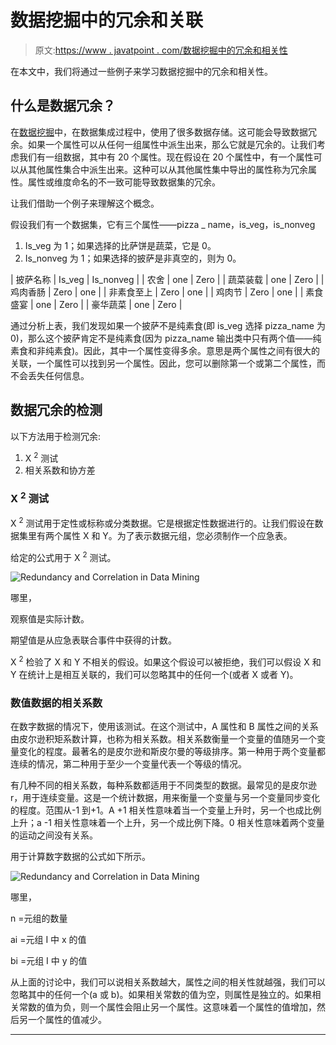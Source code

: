 # 数据挖掘中的冗余和关联

> 原文:[https://www . javatpoint . com/数据挖掘中的冗余和相关性](https://www.javatpoint.com/redundancy-and-correlation-in-data-mining)

在本文中，我们将通过一些例子来学习数据挖掘中的冗余和相关性。

## 什么是数据冗余？

在[数据挖掘](https://www.javatpoint.com/data-mining)中，在数据集成过程中，使用了很多数据存储。这可能会导致数据冗余。如果一个属性可以从任何一组属性中派生出来，那么它就是冗余的。让我们考虑我们有一组数据，其中有 20 个属性。现在假设在 20 个属性中，有一个属性可以从其他属性集合中派生出来。这种可以从其他属性集中导出的属性称为冗余属性。属性或维度命名的不一致可能导致数据集的冗余。

让我们借助一个例子来理解这个概念。

假设我们有一个数据集，它有三个属性——pizza _ name，is_veg，is_nonveg

1.  Is_veg 为 1；如果选择的比萨饼是蔬菜，它是 0。
2.  Is_nonveg 为 1；如果选择的披萨是非真空的，则为 0。

| 披萨名称 | Is_veg | Is_nonveg |
| 农舍 | one | Zero |
| 蔬菜装载 | one | Zero |
| 鸡肉香肠 | Zero | one |
| 非素食至上 | Zero | one |
| 鸡肉节 | Zero | one |
| 素食盛宴 | one | Zero |
| 豪华蔬菜 | one | Zero |

通过分析上表，我们发现如果一个披萨不是纯素食(即 is_veg 选择 pizza_name 为 0)，那么这个披萨肯定不是纯素食(因为 pizza_name 输出类中只有两个值——纯素食和非纯素食)。因此，其中一个属性变得多余。意思是两个属性之间有很大的关联，一个属性可以找到另一个属性。因此，您可以删除第一个或第二个属性，而不会丢失任何信息。

## 数据冗余的检测

以下方法用于检测冗余:

1.  X <sup>2</sup> 测试
2.  相关系数和协方差

### X <sup>2</sup> 测试

X <sup>2</sup> 测试用于定性或标称或分类数据。它是根据定性数据进行的。让我们假设在数据集里有两个属性 X 和 Y。为了表示数据元组，您必须制作一个应急表。

给定的公式用于 X <sup>2</sup> 测试。

![Redundancy and Correlation in Data Mining](../Images/76269a83eb2c3e1a424bbaa2538bcab5.png)

哪里，

观察值是实际计数。

期望值是从应急表联合事件中获得的计数。

X <sup>2</sup> 检验了 X 和 Y 不相关的假设。如果这个假设可以被拒绝，我们可以假设 X 和 Y 在统计上是相互关联的，我们可以忽略其中的任何一个(或者 X 或者 Y)。

### 数值数据的相关系数

在数字数据的情况下，使用该测试。在这个测试中，A 属性和 B 属性之间的关系由皮尔逊积矩系数计算，也称为相关系数。相关系数衡量一个变量的值随另一个变量变化的程度。最著名的是皮尔逊和斯皮尔曼的等级排序。第一种用于两个变量都连续的情况，第二种用于至少一个变量代表一个等级的情况。

有几种不同的相关系数，每种系数都适用于不同类型的数据。最常见的是皮尔逊 r，用于连续变量。这是一个统计数据，用来衡量一个变量与另一个变量同步变化的程度。范围从-1 到+1。A +1 相关性意味着当一个变量上升时，另一个也成比例上升；a -1 相关性意味着一个上升，另一个成比例下降。0 相关性意味着两个变量的运动之间没有关系。

用于计算数字数据的公式如下所示。

![Redundancy and Correlation in Data Mining](../Images/3cc4df016394e014dbf6d54d709a6ce4.png)

哪里，

n =元组的数量

ai =元组 I 中 x 的值

bi =元组 I 中 y 的值

从上面的讨论中，我们可以说相关系数越大，属性之间的相关性就越强，我们可以忽略其中的任何一个(a 或 b)。如果相关常数的值为空，则属性是独立的。如果相关常数的值为负，则一个属性会阻止另一个属性。这意味着一个属性的值增加，然后另一个属性的值减少。

* * *
